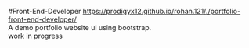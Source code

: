 #Front-End-Developer
https://prodigyx12.github.io/rohan.121/./portfolio-front-end-developer/ <br/>
A demo portfolio website ui using bootstrap.<br/>
work in progress
